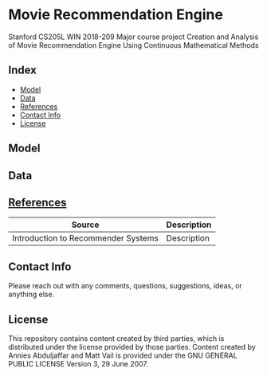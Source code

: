 # Movie Recommendation Engine

Stanford CS205L WIN 2018-209 
Major course project
Creation and Analysis of Movie Recommendation Engine Using Continuous Mathematical Methods

## Index
* [Model](#model)
* [Data](#data)
* [References](#references)
* [Contact Info](#contact-info)
* [License](#License)

## Model


## Data



## [References](https://github.com/polymathnexus5/rec-engine-CS205L-W19/tree/master/references)
| Source | Description |
|-------------------------------------------------------------------------------------------------|----------------------------------------------------------------------------------------------------------------------------------------------------|
| Introduction to Recommender Systems | Description |

## Contact Info
Please reach out with any comments, questions, suggestions, ideas, or anything else.

## License
This repository contains content created by third parties, which is distributed under the license provided by those parties. Content created by Annies Abduljaffar and Matt Vail is provided under the GNU GENERAL PUBLIC LICENSE Version 3, 29 June 2007.
